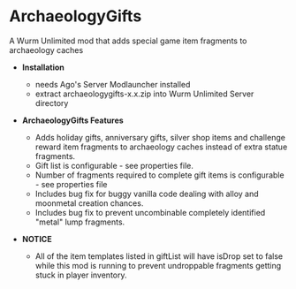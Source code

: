 # ArchaeologyGifts
A Wurm Unlimited mod that adds special game item fragments to archaeology caches

- **Installation**
  - needs Ago's Server Modlauncher installed
  - extract archaeologygifts-x.x.zip into Wurm Unlimited Server directory
 
- **ArchaeologyGifts Features**
  - Adds holiday gifts, anniversary gifts, silver shop items and challenge reward item fragments to archaeology caches instead of extra statue fragments.
  - Gift list is configurable - see properties file.
  - Number of fragments required to complete gift items is configurable - see properties file
  - Includes bug fix for buggy vanilla code dealing with alloy and moonmetal creation chances.
  - Includes bug fix to prevent uncombinable completely identified "metal" lump fragments.

- **NOTICE**
  - All of the item templates listed in giftList will have isDrop set to false while this mod is running to prevent undroppable fragments getting stuck in player inventory. 
    
